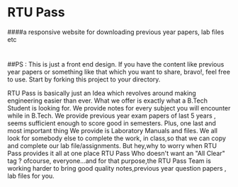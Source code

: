 # RTU Pass
####a responsive website for downloading previous year papers, lab files etc

#
#
##PS : This is just a front end design. If you have the content like previous year papers or something like that which you want to share, bravo!, feel free to use. Start by forking this project to your directory.

RTU Pass is basically just an Idea which revolves around making engineering easier than ever. What we offer is exactly what a B.Tech Student is looking for. We provide notes for every subject you will encounter while in B.Tech. We provide previous year exam papers of last 5 years , seems sufficient enough to score good in semesters. Plus, one last and most important thing We provide is Laboratory Manuals and files. We all look for somebody else to complete the work, in class,so that we can copy and complete our lab file/assignments. But hey,why to worry when RTU Pass provides it all at one place RTU Pass Who doesn't want an "All Clear" tag ? ofcourse, everyone...and for that purpose,the RTU Pass Team is working harder to bring good quality notes,previous year question papers , lab files for you. 

